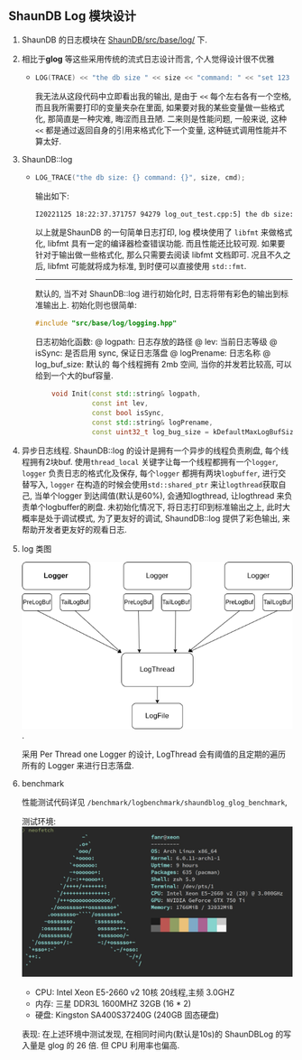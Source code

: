 ## ShaunDB Log 模块设计

1. ShaunDB 的日志模块在 [ShaunDB/src/base/log/](../src/base/log/) 下.
2. 相比于**glog** 等这些采用传统的流式日志设计而言, 个人觉得设计很不优雅
    - ```c++
      LOG(TRACE) << "the db size " << size << "command: " << "set 123 456" << ...;
      ```
      我无法从这段代码中立即看出我的输出, 是由于 ```<<``` 每个左右各有一个空格, 而且我所需要打印的变量夹杂在里面, 如果要对我的某些变量做一些格式化, 那简直是一种灾难, 晦涩而且丑陋.
      二来则是性能问题, 一般来说, 这种```<<``` 都是通过返回自身的引用来格式化下一个变量, 这种链式调用性能并不算太好.
3. ShaunDB::log
    - ```c++
      LOG_TRACE("the db size: {} command: {}", size, cmd);
      ```
      输出如下:
      ```bash
      I20221125 18:22:37.371757 94279 log_out_test.cpp:5] the db size: 12 command: set 123 456.
      ```
      以上就是ShaunDB 的一句简单日志打印, log 模块使用了 ```libfmt``` 来做格式化, libfmt 具有一定的编译器检查错误功能. 而且性能还比较可观. 如果要针对于输出做一些格式化, 那么只需要去阅读 libfmt 文档即可. 况且不久之后, libfmt 可能就将成为标准, 到时便可以直接使用 ```std::fmt```.
      
      ---
      默认的, 当不对 ShaunDB::log 进行初始化时, 日志将带有彩色的输出到标准输出上.
      初始化则也很简单:
      ```c++
      #include "src/base/log/logging.hpp"
      ```
      日志初始化函数:
      @ logpath: 日志存放的路径
      @ lev: 当前日志等级
      @ isSync: 是否启用 sync, 保证日志落盘
      @ logPrename: 日志名称
      @ log_buf_size: 默认的 每个线程拥有 2mb 空间, 当你的并发若比较高, 可以给到一个大的buf容量.
      ```c++ 
          void Init(const std::string& logpath,
                    const int lev,
                    const bool isSync,
                    const std::string& logPrename,
                    const uint32_t log_bug_size = kDefaultMaxLogBufSize);
      ```
4. 异步日志线程.
    ShaunDB::log 的设计是拥有一个异步的线程负责刷盘, 每个线程拥有2块buf.
    使用```thread_local``` 关键字让每一个线程都拥有一个```logger```, ```logger``` 负责日志的格式化及保存, 每个```logger``` 都拥有两块```logbuffer```, 进行交替写入, ```logger``` 在构造的时候会使用```std::shared_ptr``` 来让```logthread```获取自己, 当单个logger 到达阈值(默认是60%), 会通知logthread, 让logthread 来负责单个logbuffer的刷盘.
    未初始化情况下, 将日志打印到标准输出之上, 此时大概率是处于调试模式, 为了更友好的调试, ShaundDB::log 提供了彩色输出, 来帮助开发者更友好的观看日志.


5. log 类图

    ![](./image/log_class.png).

    采用 Per Thread one Logger 的设计, LogThread 会有阈值的且定期的遍历所有的 Logger 来进行日志落盘.
6. benchmark

    性能测试代码详见 ```/benchmark/logbenchmark/shaundblog_glog_benchmark```,
    
    测试环境:
        ![](./image/environment.jpg)
    - CPU: Intel Xeon E5-2660 v2 10核 20线程,主频 3.0GHZ
    - 内存: 三星 DDR3L 1600MHZ 32GB (16 * 2)
    - 硬盘: Kingston SA400S37240G (240GB 固态硬盘)
    
    表现: 在上述环境中测试发现, 在相同时间内(默认是10s)的 ShaunDBLog 的写入量是 glog 的 26 倍. 但 CPU 利用率也偏高.
